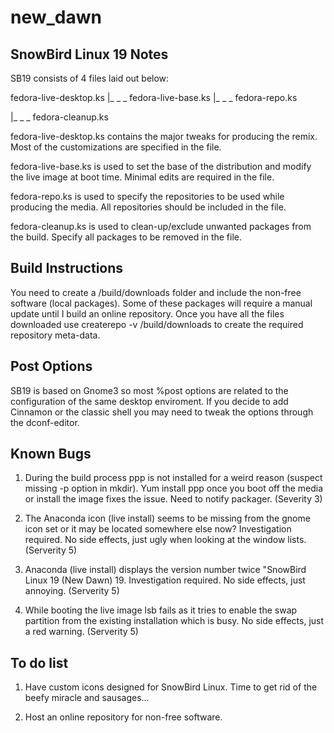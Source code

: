 new_dawn
========

## SnowBird Linux 19 Notes ##

SB19 consists of 4 files laid out below:

fedora-live-desktop.ks
|_ _ _ fedora-live-base.ks
       |_ _ _ fedora-repo.ks

|_ _ _ fedora-cleanup.ks

fedora-live-desktop.ks contains the major tweaks for producing the remix. Most of the customizations are specified in the file.

fedora-live-base.ks is used to set the base of the distribution and modify the live image at boot time. Minimal edits are required in the file.

fedora-repo.ks is used to specify the repositories to be used while producing the media. All repositories should be included in the file.

fedora-cleanup.ks is used to clean-up/exclude unwanted packages from the build. Specify all packages to be removed in the file.


## Build Instructions ##

You need to create a /build/downloads folder and include the non-free software (local packages). Some of these packages will require a manual update until I build an online repository. Once you have all the files downloaded use createrepo -v /build/downloads to create the required repository meta-data.


## Post Options ##

SB19 is based on Gnome3 so most %post options are related to the configuration of the same desktop enviroment. If you decide to add Cinnamon or the classic shell you may need to tweak the options through the dconf-editor.


## Known Bugs ##

1) During the build process ppp is not installed for a weird reason (suspect missing -p option in mkdir). Yum install ppp once you boot off the media or install the image fixes the issue. Need to notify packager. (Severity 3)

2) The Anaconda icon (live install) seems to be missing from the gnome icon set or it may be located somewhere else now? Investigation required. No side effects, just ugly when looking at the window lists. (Serverity 5)

3) Anaconda (live install) displays the version number twice "SnowBird Linux 19 (New Dawn) 19. Investigation required. No side effects, just annoying. (Serverity 5)

4) While booting the live image lsb fails as it tries to enable the swap partition from the existing installation which is busy. No side effects, just a red warning. (Serverity 5)


## To do list ##

1) Have custom icons designed for SnowBird Linux. Time to get rid of the beefy miracle and sausages...

2) Host an online repository for non-free software.

